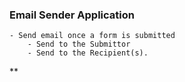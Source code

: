 ### Email Sender Application

    - Send email once a form is submitted
        - Send to the Submittor
        - Send to the Recipient(s).
**
